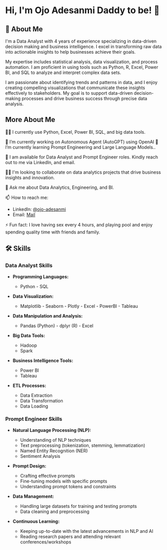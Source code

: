 # Hi, I'm Ojo Adesanmi Daddy to be! 👋

## 🚀 About Me
I'm a Data Analyst with 4 years of experience specializing in data-driven decision making and business intelligence. I excel in transforming raw data into actionable insights to help businesses achieve their goals.

My expertise includes statistical analysis, data visualization, and process automation. I am proficient in using tools such as Python, R, Excel, Power BI, and SQL to analyze and interpret complex data sets.

I am passionate about identifying trends and patterns in data, and I enjoy creating compelling visualizations that communicate these insights effectively to stakeholders. My goal is to support data-driven decision-making processes and drive business success through precise data analysis.


## More About Me
👨‍💻 I currently use Python, Excel, Power BI, SQL, and big data tools.

🔭 I’m currently working on Autonomous Agent (AutoGPT) using OpenAI
🌱 I’m currently learning Prompt Engineering and Large Language Models..

💞️ I am available for Data Analyst and Prompt Engineer roles. Kindly reach out to me via LinkedIn, and email.

👯‍♂️ I'm looking to collaborate on data analytics projects that drive business insights and innovation.

💬 Ask me about Data Analytics, Engineering, and BI.

📫 How to reach me: 
- LinkedIn: [@ojo-adesanmi](https://www.linkedin.com/in/adesanmi-ojo-125819164/)
- Email: [Mail](adesanmiojo@outlook.com)

⚡ Fun fact: I love having sex every 4 hours, and playing pool and enjoy spending quality time with friends and family.

## 🛠 Skills
### Data Analyst Skills
- **Programming Languages:**
  - Python - SQL

- **Data Visualization:**
  - Matplotlib - Seaborn  - Plotly  - Excel - PowerBI - Tableau

- **Data Manipulation and Analysis:**
  - Pandas (Python) -  dplyr (R) - Excel

- **Big Data Tools:**
  - Hadoop
  - Spark

- **Business Intelligence Tools:**
  - Power BI
  - Tableau

- **ETL Processes:**
  - Data Extraction
  - Data Transformation
  - Data Loading


### Prompt Engineer Skills
- **Natural Language Processing (NLP):**
  - Understanding of NLP techniques
  - Text preprocessing (tokenization, stemming, lemmatization)
  - Named Entity Recognition (NER)
  - Sentiment Analysis

- **Prompt Design:**
  - Crafting effective prompts
  - Fine-tuning models with specific prompts
  - Understanding prompt tokens and constraints

- **Data Management:**
  - Handling large datasets for training and testing prompts
  - Data cleaning and preprocessing

- **Continuous Learning:**
  - Keeping up-to-date with the latest advancements in NLP and AI
  - Reading research papers and attending relevant conferences/workshops
